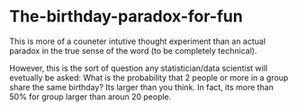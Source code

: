 # The-birthday-paradox-for-fun
This is more of a couneter intutive thought experiment than an actual paradox in the true sense of the word (to be completely technical).

However, this is the sort of question any statistician/data scientist will evetually be asked: 
What is the probability that 2 people or more in a group share the same birthday? Its larger than you think. In fact, its more than 50% for group larger than aroun 20 people.
